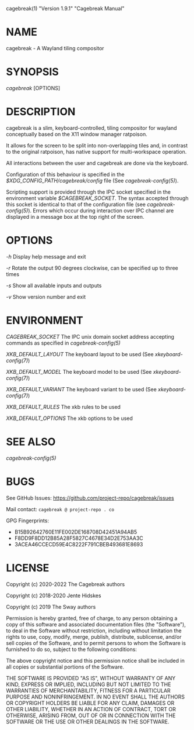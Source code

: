 cagebreak(1) "Version 1.9.1" "Cagebreak Manual"

# NAME

cagebreak - A Wayland tiling compositor

# SYNOPSIS

*cagebreak* [OPTIONS]

# DESCRIPTION

cagebreak is a slim, keyboard-controlled, tiling compositor for
wayland conceptually based on the X11 window manager ratpoison.

It allows for the screen to be split into non-overlapping tiles and,
in contrast to the original ratpoison, has native support for
multi-workspace operation.

All interactions between the user and cagebreak are done via
the keyboard.

Configuration of this behaviour is specified in the
*\$XDG_CONFIG_PATH/cagebreak/config* file (See *cagebreak-config(5)*).

Scripting support is provided through the IPC
socket specified in the environment variable *\$CAGEBREAK_SOCKET*.
The syntax accepted through this socket is identical to
that of the configuration file (see *cagebreak-config(5)*).
Errors which occur during interaction over IPC channel
are displayed in a message box at the top right of the screen.

# OPTIONS

*-h*
	Display help message and exit

*-r*
	Rotate the output 90 degrees clockwise, can be specified up to three times

*-s*
	Show all available inputs and outputs

*-v*
	Show version number and exit

# ENVIRONMENT

*CAGEBREAK_SOCKET*
	The IPC unix domain socket address accepting
	commands as specified in *cagebreak-config(5)*

*XKB_DEFAULT_LAYOUT*
	The keyboard layout to be used (See *xkeyboard-config(7)*)

*XKB_DEFAULT_MODEL*
	The keyboard model to be used (See *xkeyboard-config(7)*)

*XKB_DEFAULT_VARIANT*
	The keyboard variant to be used (See *xkeyboard-config(7)*)

*XKB_DEFAULT_RULES*
	The xkb rules to be used

*XKB_DEFAULT_OPTIONS*
	The xkb options to be used

# SEE ALSO

*cagebreak-config(5)*

# BUGS

See GitHub Issues: <https://github.com/project-repo/cagebreak/issues>

Mail contact: `cagebreak @ project-repo . co`

GPG Fingerprints:

- B15B92642760E11FE002DE168708D42451A94AB5
- F8DD9F8DD12B85A28F5827C4678E34D2E753AA3C
- 3ACEA46CCECD59E4C8222F791CBEB493681E8693

# LICENSE

Copyright (c) 2020-2022 The Cagebreak authors

Copyright (c) 2018-2020 Jente Hidskes

Copyright (c) 2019 The Sway authors

Permission is hereby granted, free of charge, to any person obtaining a copy of
this software and associated documentation files (the "Software"), to deal in
the Software without restriction, including without limitation the rights to
use, copy, modify, merge, publish, distribute, sublicense, and/or sell copies
of the Software, and to permit persons to whom the Software is furnished to do
so, subject to the following conditions:

The above copyright notice and this permission notice shall be included in all
copies or substantial portions of the Software.

THE SOFTWARE IS PROVIDED "AS IS", WITHOUT WARRANTY OF ANY KIND, EXPRESS OR
IMPLIED, INCLUDING BUT NOT LIMITED TO THE WARRANTIES OF MERCHANTABILITY,
FITNESS FOR A PARTICULAR PURPOSE AND NONINFRINGEMENT. IN NO EVENT SHALL THE
AUTHORS OR COPYRIGHT HOLDERS BE LIABLE FOR ANY CLAIM, DAMAGES OR OTHER
LIABILITY, WHETHER IN AN ACTION OF CONTRACT, TORT OR OTHERWISE, ARISING FROM,
OUT OF OR IN CONNECTION WITH THE SOFTWARE OR THE USE OR OTHER DEALINGS IN THE
SOFTWARE.
